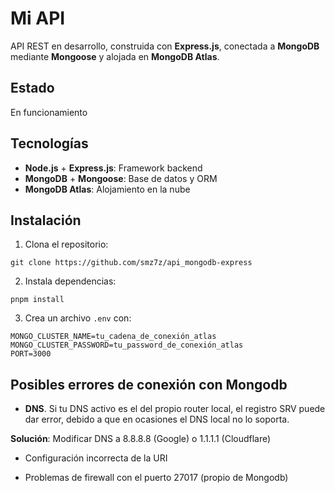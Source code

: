 # Mi API

API REST en desarrollo, construida con **Express.js**, conectada a **MongoDB** mediante **Mongoose** y alojada en **MongoDB Atlas**.

## Estado
En funcionamiento

## Tecnologías
- **Node.js** + **Express.js**: Framework backend
- **MongoDB** + **Mongoose**: Base de datos y ORM
- **MongoDB Atlas**: Alojamiento en la nube

## Instalación
1. Clona el repositorio:
```
git clone https://github.com/smz7z/api_mongodb-express
```
2. Instala dependencias:
```
pnpm install
```
3. Crea un archivo `.env` con:
```
MONGO_CLUSTER_NAME=tu_cadena_de_conexión_atlas
MONGO_CLUSTER_PASSWORD=tu_password_de_conexión_atlas
PORT=3000
```

## Posibles errores de conexión con Mongodb

- **DNS**. Si tu DNS activo es el del propio router local, el registro SRV puede dar error, debido a que en ocasiones el DNS local no lo soporta.

**Solución**: Modificar DNS a 8.8.8.8 (Google) o 1.1.1.1 (Cloudflare)

- Configuración incorrecta de la URI

- Problemas de firewall con el puerto 27017 (propio de Mongodb)